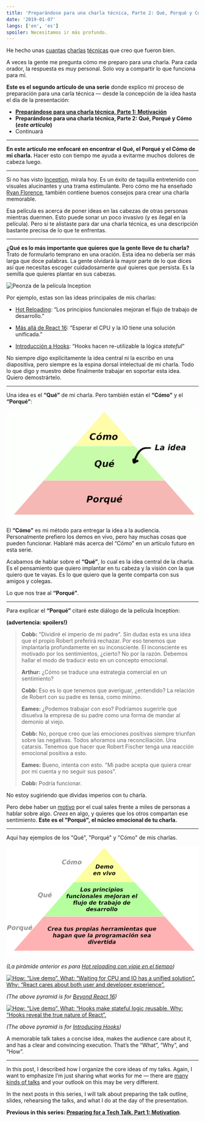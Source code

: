 ```yaml
---
title: 'Preparándose para una charla técnica, Parte 2: Qué, Porqué y Cómo'
date: '2019-01-07'
langs: ['en', 'es']
spoiler: Necesitamos ir más profundo.
---
```


He hecho unas [cuantas](https://www.youtube.com/watch?v=xsSnOQynTHs) [charlas](https://www.youtube.com/watch?v=nLF0n9SACd4) [técnicas](https://www.youtube.com/watch?v=dpw9EHDh2bM) que creo que fueron bien.

A veces la gente me pregunta cómo me preparo para una charla. Para cada orador, la respuesta es muy personal. Solo voy a compartir lo que funciona para mí.

**Este es el segundo artículo de una serie** donde explico mi proceso de preparación para una carla técnica — desde la concepción de la idea hasta el día de la presentación:


* **[Preparándose para una charla técnica, Parte 1: Motivación](/es/preparing-for-tech-talk-part-1-motivation/)**
* **Preparándose para una charla técnica, Parte 2: Qué, Porqué y Cómo (*este artículo*)**
* Continuará

<p />

---

**En este artículo me enfocaré en encontrar el Qué, el Porqué y el Cómo de mi charla.** Hacer esto con tiempo me ayuda a evitarme muchos dolores de cabeza luego.

---

Si no has visto [Inception](https://en.wikipedia.org/wiki/Inception), mírala hoy. Es un éxito de taquilla entretenido con visuales alucinantes y una trama estimulante. Pero cómo me ha enseñado [Ryan Florence](https://mobile.twitter.com/ryanflorence), también contiene buenos consejos para crear una charla memorable.

Esa película es acerca de poner ideas en las cabezas de otras personas mientras duermen. Esto puede sonar un poco invasivo (y es ilegal en la película). Pero si te alistaste para dar una charla técnica, es una descripción bastante precisa de lo que te enfrentas.

---

**¿Qué es lo más importante que quieres que la gente lleve de tu charla?** Trato de formularlo temprano en una oración. Esta idea no debería ser más larga que doce palabras. La gente olvidará la mayor parte de lo que dices así que necesitas escoger cuidadosamente *qué* quieres que persista. Es la semilla que quieres plantar en sus cabezas.

![Peonza de la película Inception](./totem.jpg)

Por ejemplo, estas son las ideas principales de mis charlas:

* [Hot Reloading](https://www.youtube.com/watch?v=xsSnOQynTHs): “Los principios funcionales mejoran el flujo de trabajo de desarrollo.”

* [Más allá de React 16](https://www.youtube.com/watch?v=nLF0n9SACd4): “Esperar el CPU y la IO tiene una solución unificada.”

* [Introducción a Hooks](https://www.youtube.com/watch?v=dpw9EHDh2bM): “Hooks hacen re-utilizable la lógica *stateful*”

No siempre *digo* explícitamente la idea central ni la escribo en una diapositiva, pero siempre es la espina dorsal intelectual de mi charla. Todo lo que digo y muestro debe finalmente trabajar en soportar esta idea. Quiero demostrártelo.

---

Una idea es el **“Qué”** de mi charla. Pero también están el **“Cómo”** y el **“Porqué”**:

![Pirámide: “Cómo” está encima de “Qué”. “Qué” está encima de “Porqué”.](./how-what-why.es.png)

El **“Cómo”** es mi método para entregar la idea a la audiencia. Personalmente prefiero los demos en vivo, pero hay muchas cosas que pueden funcionar. Hablaré más acerca del “Cómo” en un artículo futuro en esta serie.

Acabamos de hablar sobre el **“Qué”**, lo cual es la idea central de la charla. Es el pensamiento que quiero implantar en tu cabeza y la visión con la que quiero que te vayas. Es lo que quiero que la gente comparta con sus amigos y colegas.

Lo que nos trae al **“Porqué”**.

---

Para explicar el **“Porqué”** citaré este diálogo de la película Inception:

**(advertencia: spoilers!)**

>**Cobb:** "Dividiré el imperio de mi padre". Sin dudas esta es una idea que el propio Robert preferirá rechazar. Por eso tenemos que implantarla profundamente en su inconsciente. El inconsciente es motivado por los sentimientos, ¿cierto? No por la razón. Debemos hallar el modo de traducir esto en un concepto emocional.
>
>**Arthur:** ¿Cómo se traduce una estrategia comercial en un sentimiento?
>
>**Cobb:** Eso es lo que tenemos que averiguar, ¿entendido? La relación de Robert con su padre es tensa, como mínimo.
>
>**Eames:** ¿Podemos trabajar con eso? Podríamos sugerirle que disuelva la empresa de su padre como una forma de mandar al demonio al viejo.
>
>**Cobb:**  No, porque creo que las emociones positivas siempre triunfan sobre las negativas. Todos añoramos una reconciliación. Una catarsis. Tenemos que hacer que Robert Fischer tenga una reacción emocional positiva a esto.
>
>**Eames:** Bueno, intenta con esto. "Mi padre acepta que quiera crear por mi cuenta y no seguir sus pasos".
>
>**Cobb:** Podría funcionar.

No estoy sugiriendo que dividas imperios con tu charla.

Pero debe haber un [motivo](/es/preparing-for-tech-talk-part-1-motivation/) por el cual sales frente a miles de personas a hablar sobre algo. *Crees* en algo, y quieres que los otros compartan ese sentimiento. **Este es el "Porqué", el núcleo emocional de tu charla.**

---

Aquí hay ejemplos de los "Qué", "Porqué" y "Cómo" de mis charlas.

<a href="https://www.youtube.com/watch?v=xsSnOQynTHs" target="_blank">![Cómo: “Demo en vivo. Qué: “Los principios funcionales mejoran el flujo de trabajo de desarrollo.”. Porqué: “Crea tus propias herramientas que hagan que la programación sea divertida”.](how-what-why-hot-reloading.es.png)</a>

*(La pirámide anterior es para [Hot reloading con viaje en el tiempo](https://www.youtube.com/watch?v=xsSnOQynTHs))*

<a href="https://www.youtube.com/watch?v=nLF0n9SACd4" target="_blank">![How: “Live demo”. What: “Waiting for CPU and IO has a unified solution”. Why: “React cares about both user and developer experience”.](how-what-why-beyond-react-16.png)</a>

*(The above pyramid is for [Beyond React 16](https://www.youtube.com/watch?v=nLF0n9SACd4))*

<a href="https://www.youtube.com/watch?v=dpw9EHDh2bM" target="_blank">![How: “Live demo”. What: “Hooks make stateful logic reusable. Why: “Hooks reveal the true nature of React”.](how-what-why-introducing-hooks.png)</a>

*(The above pyramid is for [Introducing Hooks](https://www.youtube.com/watch?v=dpw9EHDh2bM))*

A memorable talk takes a concise idea, makes the audience care about it, and has a clear and convincing execution. That’s the “What”, “Why”, and “How”.

---

In this post, I described how I organize the core ideas of my talks. Again, I want to emphasize I’m just sharing what works for me — there are [many kinds of talks](https://mobile.twitter.com/jackiehluo/status/1077717283026411520) and your outlook on this may be very different.

In the next posts in this series, I will talk about preparing the talk outline, slides, rehearsing the talks, and what I do at the day of the presentation.

**Previous in this series: [Preparing for a Tech Talk, Part 1: Motivation](/preparing-for-tech-talk-part-1-motivation/)**.
